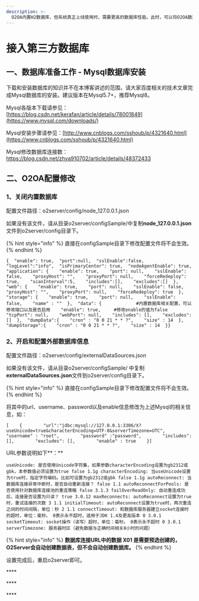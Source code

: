 ```yaml
---
description: >-
  O2OA内置H2数据库，但系统真正上线使用时，需要更高的数据库性能。此时，可以将O2OA数据库切换到第三方商用级数据库，如Mysql等。本文以MySQL数据库为例进行说明。
---
```


# 接入第三方数据库

##  **一、数据库准备工作 - Mysql数据库安装​**

下载和安装数据库的知识并不在本博客讲述的范围，请大家百度相关的技术文章完成Mysql数据库的安装。建议版本在Mysql5.7+，推荐Mysql8。

Mysql各版本下载请参见：[https://blog.csdn.net/kerafan/article/details/78001849](https://www.mysql.com/downloads/)

Mysql安装步骤请参见：[http://www.cnblogs.com/sshoub/p/4321640.html](https://www.cnblogs.com/sshoub/p/4321640.html)

Mysql修改数据库连接数：https://blog.csdn.net/zhya910702/article/details/48372433

##  **二、O2OA配置修改​**

###  **1、关闭内置数据库**

配置文件路径：o2server/config/node\_127.0.0.1.json

如果没有该文件，请从目录o2server/configSample/中复制**node\_127.0.0.1.json**文件到o2server/config目录下。

{% hint style="info" %}
直接在configSample目录下修改配置文件将不会生效。
{% endhint %}

```text
{  "enable": true,  "port":null,  "sslEnable":false,  "logLevel":"info",  "isPrimaryCenter": true,  "nodeAgentEnable": true,  "application": {    "enable": true,    "port": null,    "sslEnable": false,    "proxyHost": "",    "proxyPort": null,    "forceRedeploy": true,    "scanInterval":5,    "includes":[],    "excludes":[]  },  "web": {    "enable": true,    "port": null,    "sslEnable": false,    "proxyHost": "",    "proxyPort": null,    "forceRedeploy": true  },  "storage": {    "enable": true,    "port": null,    "sslEnable": false,    "name" : ""  },  "data": {             #内置数据库相关配置，可以修改端口以及是否启用    "enable": true,     #修改enable的值为false    "tcpPort": null,    "webPort": null,    "includes": [],    "excludes": []  },  "dumpData":{    "cron" : "0 0 21 * * ?",    "size" : 14  },  "dumpStorage":{    "cron" : "0 0 21 * * ?",    "size" : 14  }}
```

###  **2、开启和配置外部数据库信息**

配置文件路径：o2server/config/externalDataSources.json

如果没有该文件，请从目录o2server/configSample/ 中复制**externalDataSources.json**文件到o2server/config目录下。

{% hint style="info" %}
直接在configSample目录下修改配置文件将不会生效。
{% endhint %}

将其中的url、username、password以及enable信息修改为上述Mysql的相关信息，如：

```text
[    {        "url":"jdbc:mysql://127.0.0.1:3306/X?useUnicode=true&characterEncoding=UTF-8&serverTimezone=UTC",        "username" : "root",        "password" :"password",        "includes": [],        "excludes": [],        "enable" : true    }]
```

 URL参数说明如下**：**

```text
useUnicode: 是否使用Unicode字符集，如果参数characterEncoding设置为gb2312或gbk，本参数值必须设置为true false 1.1g characterEncoding: 当useUnicode设置为true时，指定字符编码。比如可设置为gb2312或gbk false 1.1g autoReconnect: 当数据库连接异常中断时，是否自动重新连接？ false 1.1 autoReconnectForPools: 是否使用针对数据库连接池的重连策略 false 3.1.3 failOverReadOnly: 自动重连成功后，连接是否设置为只读？ true 3.0.12 maxReconnects: autoReconnect设置为true时，重试连接的次数 3 1.1 initialTimeout: autoReconnect设置为true时，两次重连之间的时间间隔，单位：秒 2 1.1 connectTimeout: 和数据库服务器建立socket连接时的超时，单位：毫秒。 0表示永不超时，适用于JDK 1.4及更高版本 0 3.0.1 socketTimeout: socket操作（读写）超时，单位：毫秒。 0表示永不超时 0 3.0.1 serverTimezone: 服务器时区（避免数据与正确时间相关8小时的问题）
```

{% hint style="info" %}
**数据库连接URL中的数据 X01 是需要预选创建的，O2Server会自动创建数据表，但不会自动创建数据库。**
{% endhint %}

设置完成后，重启o2server即可。

\*\*\*\*

\*\*\*\*

\*\*\*\*

